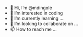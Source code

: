 - 👋 Hi, I’m @mdingole
- 👀 I’m interested in coding
- 🌱 I’m currently learning ...
- 💞️ I’m looking to collaborate on ...
- 📫 How to reach me ...

<!---
mdingole/mdingole is a ✨ special ✨ repository because its `README.md` (this file) appears on your GitHub profile.
You can click the Preview link to take a look at your changes.
--->
